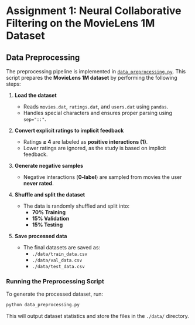 # **Assignment 1: Neural Collaborative Filtering on the MovieLens 1M Dataset**

## **Data Preprocessing**
The preprocessing pipeline is implemented in [`data_preprocessing.py`](./data_preprocessing.py). This script prepares the **MovieLens 1M dataset** by performing the following steps:

1. **Load the dataset**  
   - Reads `movies.dat`, `ratings.dat`, and `users.dat` using `pandas`.
   - Handles special characters and ensures proper parsing using `sep="::"`.

2. **Convert explicit ratings to implicit feedback**  
   - Ratings **≥ 4** are labeled as **positive interactions (1)**.
   - Lower ratings are ignored, as the study is based on implicit feedback.

3. **Generate negative samples**  
   - Negative interactions (**0-label**) are sampled from movies the user **never rated**.

4. **Shuffle and split the dataset**  
   - The data is randomly shuffled and split into:
     - **70% Training**
     - **15% Validation**
     - **15% Testing**

5. **Save processed data**  
   - The final datasets are saved as:
     - `./data/train_data.csv`
     - `./data/val_data.csv`
     - `./data/test_data.csv`

### **Running the Preprocessing Script**
To generate the processed dataset, run:
```bash
python data_preprocessing.py
```
This will output dataset statistics and store the files in the `./data/` directory.

